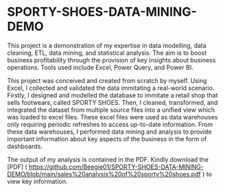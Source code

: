 # SPORTY-SHOES-DATA-MINING-DEMO
This project is a demonstration of my expertise in data modelling, data cleaning, ETL, data mining, and statistical analysis.  The aim is to boost business profitability through the provision of key insights about business operations. Tools used include Excel, Power Query, and Power BI.

This project was conceived and created from scratch by myself. 
Using Excel, I collected and validated the data immitating a real-world scenario. 
Firstly, I designed and modelled the database to immitate a retail shop that sells footwears, called SPORTY SHOES. 
Then, I cleaned, transformed, and integrated the dataset from multiple source files into a unified view which was loaded to excel files. 
These excel files were used as data warehouses only requiring periodic refreshes to access up-to-date information. 
From these data warehouses, I performed data mining and analysis to provide important information about key aspects of the business in the form of dashboards.

The output of my analysis is contained in the PDF. Kindly download the [PDF] ( https://github.com/Beegie01/SPORTY-SHOES-DATA-MINING-DEMO/blob/main/sales%20analysis%20of%20sporty%20shoes.pdf ) to view key information.
